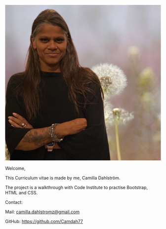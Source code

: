 ![Camilla Dahlström](assets/images/Camillada.webp)

Welcome,

This Curriculum vitae is made by me, Camilla Dahlström.

The project is a walkthrough with Code Institute to practise Bootstrap, HTML and CSS.

Contact:

Mail:
camilla.dahlstromz@gmail.com

GitHub:
https://github.com/Camdah77

